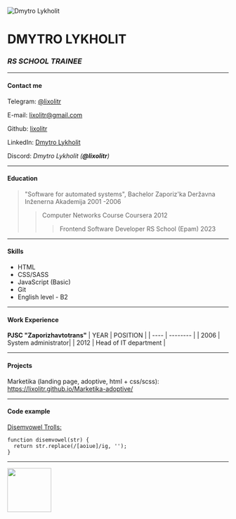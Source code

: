 ![](https://avatars.githubusercontent.com/u/11455060?v=4 "Dmytro Lykholit")

# DMYTRO LYKHOLIT

### _RS SCHOOL TRAINEE_

---

#### Contact me

Telegram: [@lixolitr](https://t.me/lixolitr)

E-mail: <lixolitr@gmail.com>

Github: [lixolitr](https://github.com/lixolitr)

LinkedIn: [Dmytro Lykholit](https://linkedin.com/in/dmytro-lykholit)

Discord: _Dmytro Lykholit (**@lixolitr**)_

---

#### Education

> "Software for automated systems", Bachelor
> Zaporiz'ka Deržavna Inženerna Akademija
> 2001 -2006
>
> > Computer Networks Course
> > Coursera
> > 2012
> >
> > > Frontend Software Developer
> > > RS School (Epam)
> > > 2023

---

#### Skills

- HTML
- CSS/SASS
- JavaScript (Basic)
- Git
- English level - B2

---

#### Work Experience

**PJSC "Zaporizhavtotrans"**
| YEAR | POSITION |
| ---- | -------- |
| 2006 | System administrator|
| 2012 | Head of IT department |

---

#### Projects

Marketika (landing page, adoptive, html + css/scss): https://lixolitr.github.io/Marketika-adoptive/

---

#### Code example

[Disemvowel Trolls:](https://www.codewars.com/kata/52fba66badcd10859f00097e)

```
function disemvowel(str) {
  return str.replace(/[aoiue]/ig, '');
}
```

---
<img src="https://rs.school/images/rs_school.svg" width="100">
